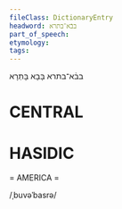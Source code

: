 ```yaml
---
fileClass: DictionaryEntry
headword: בבֿא־בתרא
part_of_speech: 
etymology: 
tags: 
---
```

בבֿא־בתרא
בָּבָא בָּתְרָא 

CENTRAL
========

HASIDIC
=======
= AMERICA = 

/ˌbuvəˈbasrə/
